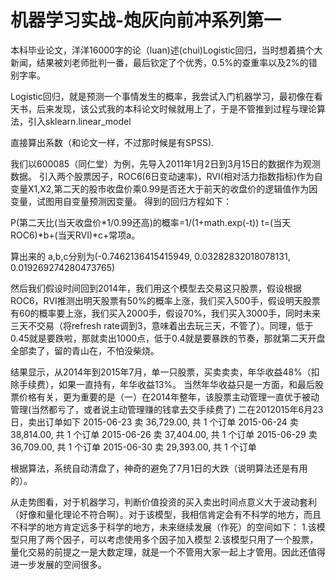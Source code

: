 # 机器学习实战-炮灰向前冲系列第一

本科毕业论文，洋洋16000字的论（luan)述(chui)Logistic回归，当时想着搞个大新闻，结果被刘老师批判一番，最后钦定了个优秀，0.5%的查重率以及2%的错别字率。


Logistic回归，就是预测一个事情发生的概率，我尝试入门机器学习，最初像在看天书，后来发现，该公式我的本科论文时候就用上了，于是不管推到过程与理论算法，引入sklearn.linear_model

直接算出系数（和论文一样，不过那时候是有SPSS).

我们以600085（同仁堂）为例，先导入2011年1月2日到3月15日的数据作为观测数据。
引入两个股票因子，ROC6(6日变动速率)，RVI(相对活力指数指标)作为自变量X1,X2,第二天的股市收盘价乘0.99是否还大于前天的收盘价的逻辑值作为因变量，试图用自变量预测因变量。 
得到的回归方程如下：

P(第二天比(当天收盘价*1/0.99还高)的概率=1/(1+math.exp(-t))
t=(当天ROC6)*b+(当天RVI)*c+常项a。

算出来的 a,b,c分别为(-0.7462136415415949, 0.03282832018078131, 0.019269274280473765)

然后我们假设时间回到2014年，我们用这个模型去交易这只股票，假设根据ROC6，RVI推测出明天股票有50%的概率上涨，我们买入500手，假设明天股票有60的概率要上涨，我们买入2000手，假设70%，我们买入3000手，同时未来三天不交易（将refresh rate调到3，意味着出去玩三天，不管了）。同理，低于0.45就是要跌啦，那就卖出1000点，低于0.4就是要暴跌的节奏，那就第二天开盘全部卖了，留的青山在，不怕没柴烧。

结果显示，从2014年到2015年7月，单一只股票，买卖卖卖，年华收益48%（扣除手续费），如果一直持有，年华收益13%。
当然年华收益只是一方面，和最后股票价格有关，更为重要的是（一）在2014年整年，该股票主动管理一直优于被动管理(当然都亏了，或者说主动管理赚的钱拿去交手续费了)
二在2012015年6月23日，卖出订单如下
 2015-06-23 卖 36,729.00, 共 1 个订单
 2015-06-24 卖 38,814.00, 共 1 个订单
 2015-06-26 卖 37,404.00, 共 1 个订单
 2015-06-29 卖 36,709.00, 共 1 个订单
 2015-06-30 卖 29,393.00, 共 1 个订单
 
 根据算法，系统自动清盘了，神奇的避免了7月1日的大跌（说明算法还是有用的）。
 
 从走势图看，对于机器学习，判断价值投资的买入卖出时间点意义大于波动套利（好像和量化理论不符合啊）。对于该模型，我相信肯定会有不科学的地方，而且不科学的地方肯定远多于科学的地方，未来继续发展（作死）的空间如下：
 1.该模型只用了两个因子，可以考虑使用多个因子加入模型
 2.该模型只用了一个股票，量化交易的前提之一是大数定理，就是一个不管用大家一起上才管用。因此还值得进一步发展的空间很多。
 
 